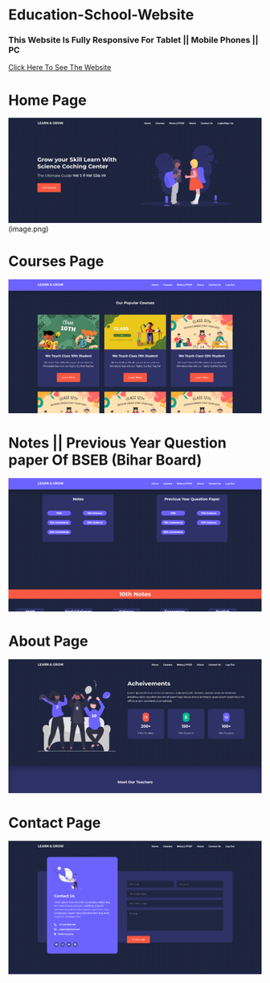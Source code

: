 # Education-School-Website  

<h3>This Website Is Fully Responsive For Tablet || Mobile Phones || PC </h3>

 <a href="https://viibhugupta.github.io/Education-School-Website/" target="_blank">Click Here To See The Website</a> 

  # Home Page
  
![alt text](images/image-1.png)(image.png)





# Courses Page

![alt text](images/image-2.png)

# Notes || Previous Year Question paper Of BSEB (Bihar Board)
![alt text](images/image-3.png)


# About Page
![alt text](images/image-4.png)

# Contact Page 

![alt text](images/image-5.png)
